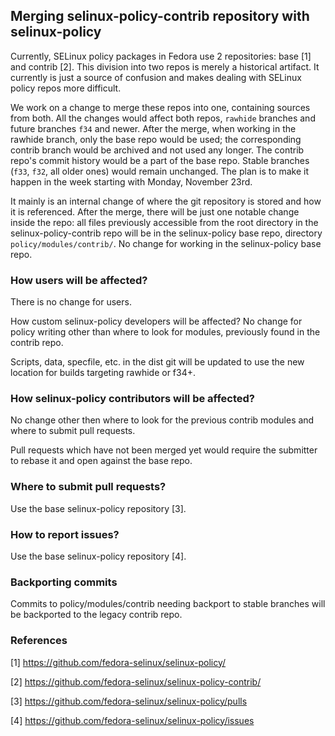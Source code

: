 ## Merging selinux-policy-contrib repository with selinux-policy

Currently, SELinux policy packages in Fedora use 2 repositories:
base [1] and contrib [2].
This division into two repos is merely a historical artifact.
It currently is just a source of confusion and makes dealing
with SELinux policy repos more difficult.

We work on a change to merge these repos into one, containing sources from both.
All the changes would affect both repos, `rawhide` branches and future branches
`f34` and newer.
After the merge, when working in the rawhide branch, only the base repo would
be used; the corresponding contrib branch would be archived and not used
any longer. The contrib repo's commit history would be a part of the base repo.
Stable branches (`f33`, `f32`, all older ones) would remain unchanged.
The plan is to make it happen in the week starting with Monday, November 23rd.

It mainly is an internal change of where the git repository is stored and
how it is referenced. After the merge, there will be just one notable change
inside the repo: all files previously accessible from the root directory in the
selinux-policy-contrib repo will be in the selinux-policy base repo, directory
`policy/modules/contrib/`. No change for working in the selinux-policy base repo.

### How users will be affected?
There is no change for users.

How custom selinux-policy developers will be affected?
No change for policy writing other than where to look for modules, previously found in the contrib repo.

Scripts, data, specfile, etc. in the dist git will be updated to use the new location for builds targeting rawhide or f34+.

### How selinux-policy contributors will be affected?
No change other then where to look for the previous contrib modules and where to submit pull requests.

Pull requests which have not been merged yet would require the submitter to rebase it and open against the base repo.

### Where to submit pull requests?
Use the base selinux-policy repository [3].

### How to report issues?
Use the base selinux-policy repository [4].

### Backporting commits
Commits to policy/modules/contrib needing backport to stable branches will be backported to the legacy contrib repo.

### References
[1] https://github.com/fedora-selinux/selinux-policy/

[2] https://github.com/fedora-selinux/selinux-policy-contrib/

[3] https://github.com/fedora-selinux/selinux-policy/pulls

[4] https://github.com/fedora-selinux/selinux-policy/issues
